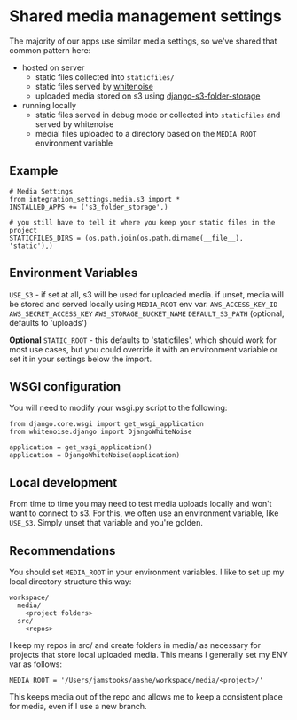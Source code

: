 # Shared media management settings

The majority of our apps use similar media settings, so we've shared that
common pattern here:

  - hosted on server
    - static files collected into `staticfiles/`
    - static files served by [whitenoise](http://whitenoise.evans.io/en/latest/)
    - uploaded media stored on s3 using [django-s3-folder-storage](https://github.com/jamstooks/django-s3-folder-storage)
  - running locally
    - static files served in debug mode or collected into `staticfiles` and served by whitenoise
    - medial files uploaded to a directory based on the `MEDIA_ROOT` environment variable

## Example

    # Media Settings
    from integration_settings.media.s3 import *
    INSTALLED_APPS += ('s3_folder_storage',)

    # you still have to tell it where you keep your static files in the project
    STATICFILES_DIRS = (os.path.join(os.path.dirname(__file__), 'static'),)

## Environment Variables

`USE_S3` - if set at all, s3 will be used for uploaded media. if unset, media will be stored and served locally using `MEDIA_ROOT` env var.
`AWS_ACCESS_KEY_ID`
`AWS_SECRET_ACCESS_KEY`
`AWS_STORAGE_BUCKET_NAME`
`DEFAULT_S3_PATH` (optional, defaults to 'uploads')

**Optional**
`STATIC_ROOT` - this defaults to 'staticfiles', which should work for most use cases,
but you could override it with an environment variable or set it in your settings
below the import.

## WSGI configuration

You will need to modify your wsgi.py script to the following:

    from django.core.wsgi import get_wsgi_application
    from whitenoise.django import DjangoWhiteNoise

    application = get_wsgi_application()
    application = DjangoWhiteNoise(application)

## Local development

From time to time you may need to test media uploads locally and won't want to
connect to s3. For this, we often use an environment variable, like `USE_S3`.
Simply unset that variable and you're golden.

## Recommendations

You should set `MEDIA_ROOT` in your environment variables. I like to set up my
local directory structure this way:

    workspace/
      media/
        <project folders>
      src/
        <repos>

I keep my repos in src/ and create folders in media/ as necessary for projects
that store local uploaded media. This means I generally set my ENV var as
follows:

    MEDIA_ROOT = '/Users/jamstooks/aashe/workspace/media/<project>/'

This keeps media out of the repo and allows me to keep a consistent place for
media, even if I use a new branch.
